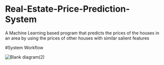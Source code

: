 # Real-Estate-Price-Prediction-System
A Machine Learning based program that predicts the prices of the houses in an area by using the prices of other houses with similar salient features 

#System Workflow

![Blank diagram(2)](https://user-images.githubusercontent.com/89405038/220853424-9bc02e91-b696-4a21-9bed-3d5467714131.png)
